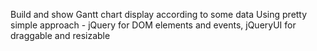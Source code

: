 Build and show Gantt chart display according to some data
Using pretty simple approach - jQuery for DOM elements and events, jQueryUI for draggable and resizable
